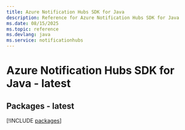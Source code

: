 ```yaml
---
title: Azure Notification Hubs SDK for Java
description: Reference for Azure Notification Hubs SDK for Java
ms.date: 08/15/2025
ms.topic: reference
ms.devlang: java
ms.service: notificationhubs
---
```

# Azure Notification Hubs SDK for Java - latest
## Packages - latest
[!INCLUDE [packages](notification-hubs-index.md)]